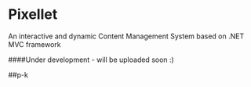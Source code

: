 # Pixellet
An interactive and dynamic Content Management System based on .NET MVC framework

####Under development - will be uploaded soon :)

##p-k

